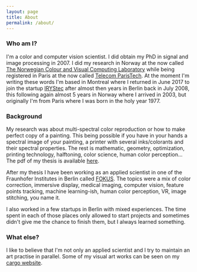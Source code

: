 ```yaml
---
layout: page
title: About
permalink: /about/
---
```


### **Who am I?**
I'm a color and computer vision scientist. I did obtain my PhD in signal and image processing in 2007. I did my research in Norway at the now called [The Norwegian Colour and Visual Computing Laboratory][link-colorlab] while being registered in Paris at the now called [Telecom ParisTech][link-enst]. At the moment I'm writing these words I'm based in Montreal where I returned in June 2017 to join the startup [IRYStec][link-irystec] after almost then years in Berlin back in July 2008, this following again almost 5 years in Norway where I arrived in 2003, but originally I'm from Paris where I was born in the holy year 1977.

###  **Background**
My research was about multi-spectral color reproduction or how to make perfect copy of a painting. This being possible if you have in your hands a spectral image of your painting, a printer with several inks/colorants and their spectral properties. The rest is mathematic, geometry, optimization, printing technology, halftoning, color science, human color perception... The pdf of my thesis is available [here][link-thesis].

After my thesis I have been working as an applied scientist in one of the Fraunhofer Institutes in Berlin called [FOKUS][link-viscom]. The topics were a mix of color correction, immersive display, medical imaging, computer vision, feature points tracking, machine learning-ish, human color perception, VR, image stitching, you name it.

I also worked in a few startups in Berlin with mixed experiences. The time spent in each of those places only allowed to start projects and sometimes didn't give me the chance to finish them, but I always learned something.

### **What else?**
I like to believe that I'm not only an applied scientist and I try to maintain an art practise in parallel. Some of my visual art works can be seen on my [cargo website][link-cargocollective].

[link-colorlab]: https://www.ntnu.edu/colourlab
[link-enst]: https://www.telecom-paris.fr/
[link-blogspot]: https://mrbonsoir.blogspot.com
[link-saatchiart]: https://www.saatchiart.com/jeremiegerhardt
[link-cargocollective]: https://jeremiegerhardt.cargocollective.com
[link-randomnotebooks]: https://github.com/mrbonsoir/little_planet_tools/blob/master/Making%20Little%20Planet/Making%20Little%20Planet.md
[link-viscom]: https://www.fokus.fraunhofer.de/go/viscom
[link-thesis]: https://pastel.archives-ouvertes.fr/pastel-00003354
[link-irystec]: https://www.irystec.com/

